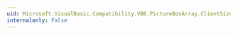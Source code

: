 ```yaml
---
uid: Microsoft.VisualBasic.Compatibility.VB6.PictureBoxArray.ClientSizeChanged
internalonly: False
---
```

